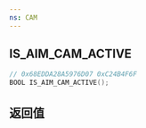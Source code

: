 ```yaml
---
ns: CAM
---
```

## IS_AIM_CAM_ACTIVE

```c
// 0x68EDDA28A5976D07 0xC24B4F6F
BOOL IS_AIM_CAM_ACTIVE();
```


## 返回值
